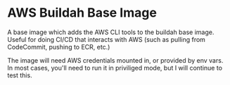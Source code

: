 # AWS Buildah Base Image
A base image which adds the AWS CLI tools to the buildah base image.
Useful for doing CI/CD that interacts with AWS (such as pulling from CodeCommit, pushing to ECR, etc.)

The image will need AWS credentials mounted in, or provided by env vars.
In most cases, you'll need to run it in priviliged mode, but I will continue to test this.